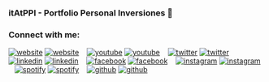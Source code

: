 ### itAtPPI - Portfolio Personal Inversiones 👋

### Connect with me:

[![website](./img/globe-light.svg)](https://www.portfoliopersonal.com/#gh-light-mode-only)
[![website](./img/globe-dark.svg)](https://www.portfoliopersonal.com/#gh-dark-mode-only)
&nbsp;&nbsp;
[![youtube](./img/youtube-light.svg)](https://www.youtube.com/user/PortfolioPersonal#gh-light-mode-only)
[![youtube](./img/youtube-dark.svg)](https://www.youtube.com/user/PortfolioPersonal#gh-dark-mode-only)
&nbsp;&nbsp;
[![twitter](./img/twitter-light.svg)](https://twitter.com/pportfolio#gh-light-mode-only)
[![twitter](./img/twitter-dark.svg)](https://twitter.com/pportfolio#gh-dark-mode-only)
&nbsp;&nbsp;
[![linkedin](./img/linkedin-light.svg)](https://www.linkedin.com/company/portfoliopersonal#gh-light-mode-only)
[![linkedin](./img/linkedin-dark.svg)](https://www.linkedin.com/company/portfoliopersonal#gh-dark-mode-only)
&nbsp;&nbsp;
[![facebook](./img/facebook-light.svg)](https://www.facebook.com/PPersonal/#gh-light-mode-only)
[![facebook](./img/facebook-dark.svg)](https://www.facebook.com/PPersonal/#gh-dark-mode-only)
&nbsp;&nbsp;
[![instagram](./img/instagram-light.svg)](https://www.instagram.com/portfoliopersonalinversiones#gh-light-mode-only)
[![instagram](./img/instagram-dark.svg)](https://www.instagram.com/portfoliopersonalinversiones#gh-dark-mode-only)
&nbsp;&nbsp;
[![spotify](./img/spotify-light.svg)](https://open.spotify.com/show/3aRKaHvbA32pNU2mi3zDEo?si=Ymlw3e-BTMyxc92aJF27kw#gh-light-mode-only)
[![spotify](./img/spotify-dark.svg)](https://open.spotify.com/show/3aRKaHvbA32pNU2mi3zDEo?si=Ymlw3e-BTMyxc92aJF27kw#gh-dark-mode-only)
&nbsp;&nbsp;
[![github](./img/github-light.svg)](https://github.com/itAtPPI/#gh-light-mode-only)
[![github](./img/github-dark.svg)](https://github.com/itAtPPI/#gh-dark-mode-only)
&nbsp;&nbsp;
